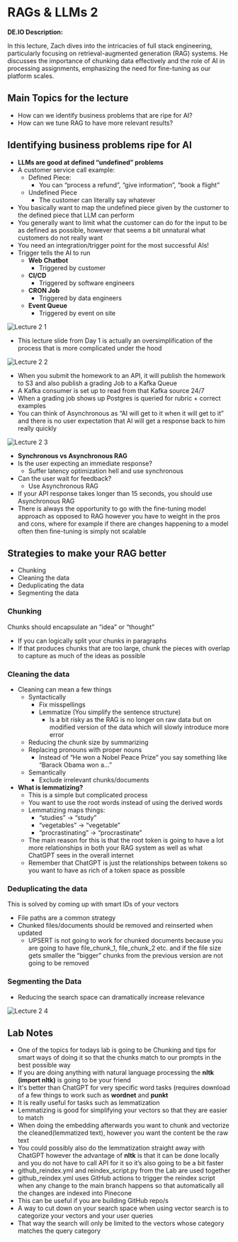# RAGs & LLMs 2

**DE.IO Description:**

In this lecture, Zach dives into the intricacies of full stack engineering, particularly focusing on retrieval-augmented generation (RAG) systems. He discusses the importance of chunking data effectively and the role of AI in processing assignments, emphasizing the need for fine-tuning as our platform scales.

## Main Topics for the lecture

- How can we identify business problems that are ripe for AI?
- How can we tune RAG to have more relevant results?

## Identifying business problems ripe for AI

- **LLMs are good at defined “undefined” problems**
- A customer service call example:
  - Defined Piece:
    - You can “process a refund”, “give information”, “book a flight”
  - Undefined Piece
    - The customer can literally say whatever
- You basically want to map the undefined piece given by the customer to the defined piece that LLM can perform
- You generally want to limit what the customer can do for the input to be as defined as possible, however that seems a bit unnatural what customers do not really want
- You need an integration/trigger point for the most successful AIs!
- Trigger tells the AI to run
  - **Web Chatbot**
    - Triggered by customer
  - **CI/CD**
    - Triggered by software engineers
  - **CRON Job**
    - Triggered by data engineers
  - **Event Queue**
    - Triggered by event on site

![Lecture 2 1](https://github.com/marian-z/data-expert-io-bootcamp-2025/raw/main/week-6-LLMs/images/lecture-2-1.png)

- This lecture slide from Day 1 is actually an oversimplification of the process that is more complicated under the hood

![Lecture 2 2](https://github.com/marian-z/data-expert-io-bootcamp-2025/raw/main/week-6-LLMs/images/lecture-2-2.png)

- When you submit the homework to an API, it will publish the homework to S3 and also publish a grading Job to a Kafka Queue
- A Kafka consumer is set up to read from that Kafka source 24/7
- When a grading job shows up Postgres is queried for rubric + correct examples
- You can think of Asynchronous as “AI will get to it when it will get to it” and there is no user expectation that AI will get a response back to him really quickly

![Lecture 2 3](https://github.com/marian-z/data-expert-io-bootcamp-2025/raw/main/week-6-LLMs/images/lecture-2-3.png)

- **Synchronous vs Asynchronous RAG**
- Is the user expecting an immediate response?
  - Suffer latency optimization hell and use synchronous
- Can the user wait for feedback?
  - Use Asynchronous RAG
- If your API response takes longer than 15 seconds, you should use Asynchronous RAG
- There is always the opportunity to go with the fine-tuning model approach as opposed to RAG however you have to weight in the pros and cons, where for example if there are changes happening to a model often then fine-tuning is simply not scalable

## Strategies to make your RAG better

- Chunking
- Cleaning the data
- Deduplicating the data
- Segmenting the data

### Chunking

Chunks should encapsulate an “idea” or “thought”

- If you can logically split your chunks in paragraphs
- If that produces chunks that are too large, chunk the pieces with overlap to capture as much of the ideas as possible

### Cleaning the data

- Cleaning can mean a few things
  - Syntactically
    - Fix misspellings
    - Lemmatize (You simplify the sentence structure)
      - Is a bit risky as the RAG is no longer on raw data but on modified version of the data which will slowly introduce more error
  - Reducing the chunk size by summarizing
  - Replacing pronouns with proper nouns
    - Instead of “He won a Nobel Peace Prize” you say something like “Barack Obama won a…”
  - Semantically
    - Exclude irrelevant chunks/documents
- **What is lemmatizing?**
  - This is a simple but complicated process
  - You want to use the root words instead of using the derived words
  - Lemmatizing maps things:
    - “studies” -> “study”
    - “vegetables” -> “vegetable”
    - “procrastinating” -> “procrastinate”
  - The main reason for this is that the root token is going to have a lot more relationships in both your RAG system as well as what ChatGPT sees in the overall internet
  - Remember that ChatGPT is just the relationships between tokens so you want to have as rich of a token space as possible

### Deduplicating the data

This is solved by coming up with smart IDs of your vectors

- File paths are a common strategy
- Chunked files/documents should be removed and reinserted when updated
  - UPSERT is not going to work for chunked documents because you are going to have file_chunk_1, file_chunk_2 etc. and if the file size gets smaller the “bigger” chunks from the previous version are not going to be removed

### Segmenting the Data

- Reducing the search space can dramatically increase relevance

![Lecture 2 4](https://github.com/marian-z/data-expert-io-bootcamp-2025/raw/main/week-6-LLMs/images/lecture-2-4.png)

## Lab Notes

- One of the topics for todays lab is going to be Chunking and tips for smart ways of doing it so that the chunks match to our prompts in the best possible way
- If you are doing anything with natural language processing the **nltk (import nltk)** is going to be your friend
- It's better than ChatGPT for very specific word tasks (requires download of a few things to work such as **wordnet** and **punkt**
- It is really useful for tasks such as lemmatization
- Lemmatizing is good for simplifying your vectors so that they are easier to match
- When doing the embedding afterwards you want to chunk and vectorize the cleaned(lemmatized text), however you want the content be the raw text
- You could possibly also do the lemmatization straight away with ChatGPT however the advantage of **nltk** is that it can be done locally and you do not have to call API for it so it’s also going to be a bit faster
- github_reindex.yml and reindex_script.py from the Lab are used together
- github_reindex.yml uses GitHub actions to trigger the reindex script when any change to the main branch happens so that automatically all the changes are indexed into Pinecone
- This can be useful if you are building GitHub repo/s
- A way to cut down on your search space when using vector search is to categorize your vectors and your user queries
- That way the search will only be limited to the vectors whose category matches the query category
